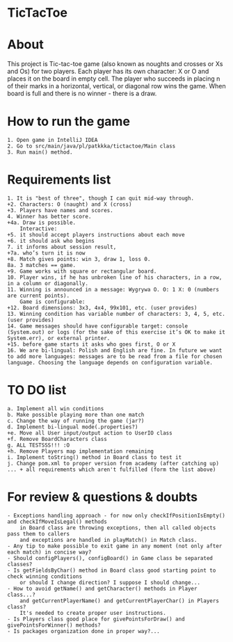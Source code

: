 # TicTacToe

# About
This project is Tic-tac-toe game (also known as noughts and crosses or Xs and Os) for two players.
Each player has its own character: X or O and places it on the board in empty cell.
The player who succeeds in placing n of their marks in a horizontal, vertical, or diagonal row wins the game.
When board is full and there is no winner - there is a draw.

# How to run the game
    1. Open game in IntelliJ IDEA
    2. Go to src/main/java/pl/patkkka/tictactoe/Main class
    3. Run main() method.

# Requirements list

    1. It is "best of three", though I can quit mid-way through.
    +2. Characters: O (naught) and X (cross)
    +3. Players have names and scores.
    4. Winner has better score.
    +4a. Draw is possible.
        Interactive:
    +5. it should accept players instructions about each move
    +6. it should ask who begins
    7. it informs about session result,
    +7a. who’s turn it is now
    +8. Match gives points: win 3, draw 1, loss 0.
    8a. 3 matches == game.
    +9. Game works with square or rectangular board.
    10. Player wins, if he has unbroken line of his characters, in a row, in a column or diagonally.
    11. Winning is announced in a message: Wygrywa O. O: 1 X: 0 (numbers are current points).
        Game is configurable:
    +12. Board dimensions: 3x3, 4x4, 99x101, etc. (user provides)
    13. Winning condition has variable number of characters: 3, 4, 5, etc. (user provides)
    14. Game messages should have configurable target: console (System.out) or logs (for the sake of this exercise it’s OK to make it System.err), or external printer.
    +15. before game starts it asks who goes first, O or X
    16. We are bi-lingual: Polish and English are fine. In future we want to add more languages: messages are to be read from a file for chosen language. Choosing the language depends on configuration variable.

# TO DO list
    a. Implement all win conditions
    b. Make possible playing more than one match
    c. Change the way of running the game (jar?)
    d. Implement bi-lingual mode(.properties?)
    +e. Move all User input/output action to UserIO class
    +f. Remove BoardCharacters class
    g. ALL TESTSSS!!! :O
    +h. Remove Players map implementation remaining
    i. Implement toString() method in Board class to test it
    j. Change pom.xml to proper version from academy (after catching up)
    ... + all requirements which aren't fulfilled (form the list above)

# For review & questions & doubts
    - Exceptions handling approach - for now only checkIfPositionIsEmpty() and checkIfMoveIsLegal() methods
        in Board class are throwing exceptions, then all called objects pass them to callers
        and exceptions are handled in playMatch() in Match class.
    - Any tip to make possible to exit game in any moment (not only after each match) in concise way?
    - Should configPlayers(), configBoard() in Game class be separated classes?
    - Is getFieldsByChar() method in Board class good starting point to check winning conditions
        or should I change direction? I suppose I should change...
    - How to avoid getName() and getCharacter() methods in Player class...?
        and getCurrentPlayerName() and getCurrentPlayerChar() in Players class?
        It's needed to create proper user instructions.
    - Is Players class good place for givePointsForDraw() and givePointsForWinner() methods?
    - Is packages organization done in proper way?...
